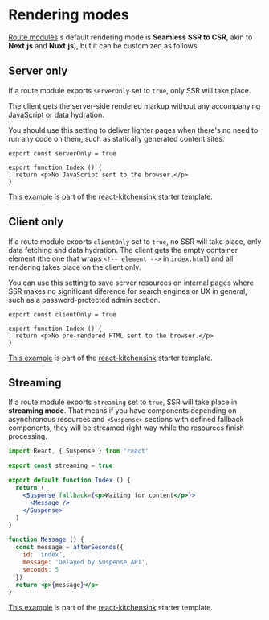 # Rendering modes

[Route modules](/vue/route-modules)'s default rendering mode is **Seamless SSR to CSR**, akin to **Next.js** and **Nuxt.js**), but it can be customized as follows.

## Server only

If a route module exports `serverOnly` set to `true`, only SSR will take place. 

The client gets the server-side rendered markup without any accompanying JavaScript or data hydration.

You should use this setting to deliver lighter pages when there's no need to run any code on them, such as statically generated content sites.

```vue
export const serverOnly = true
  
export function Index () {
  return <p>No JavaScript sent to the browser.</p>
}
```

[This example](https://github.com/fastify/fastify-vite/blob/dev/starters/react-kitchensink/client/pages/server-only.jsx) is part of the [react-kitchensink](https://github.com/fastify/fastify-vite/tree/dev/starters/react-kitchensink) starter template.

## Client only

If a route module exports `clientOnly` set to `true`, no SSR will take place, only data fetching and data hydration. The client gets the empty container element (the one that wraps `<!-- element -->` in `index.html`) and all rendering takes place on the client only.

You can use this setting to save server resources on internal pages where SSR makes no significant diference for search engines or UX in general, such as a password-protected admin section.

```vue
export const clientOnly = true
  
export function Index () {
  return <p>No pre-rendered HTML sent to the browser.</p>
}
```

[This example](https://github.com/fastify/fastify-vite/blob/dev/starters/react-kitchensink/client/pages/client-only.jsx) is part of the [react-kitchensink](https://github.com/fastify/fastify-vite/tree/dev/starters/react-kitchensink) starter template.

## Streaming

If a route module exports `streaming` set to `true`, SSR will take place in **streaming mode**. That means if you have components depending on asynchronous resources and `<Suspense>` sections with defined fallback components, they will be streamed right way while the resources finish processing.

```jsx
import React, { Suspense } from 'react'

export const streaming = true

export default function Index () {
  return (
    <Suspense fallback={<p>Waiting for content</p>}>
      <Message />
    </Suspense>
  )
}

function Message () {
  const message = afterSeconds({
    id: 'index', 
    message: 'Delayed by Suspense API',
    seconds: 5
  })
  return <p>{message}</p>
}
```

[This example](https://github.com/fastify/fastify-vite/blob/dev/starters/react-kitchensink/client/pages/streaming.jsx) is part of the [react-kitchensink](https://github.com/fastify/fastify-vite/tree/dev/starters/react-kitchensink) starter template.


